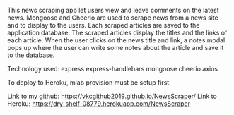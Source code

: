 This news scraping app let users view and leave comments on the latest news. Mongoose and Cheerio are used to scrape news from a news site and to display to the users. Each scraped articles are saved to the application database. The scraped articles display the titles and the links of each article. When the user clicks on the news title and link, a notes modal pops up where the user can write some notes about the article and save it to the database. 



Technology used:
express
express-handlebars
mongoose
cheerio
axios

To deploy to Heroku, mlab provision must be setup first.

Link to my github: https://vkcgithub2019.github.io/NewsScraper/
Link to Heroku: https://dry-shelf-08779.herokuapp.com/NewsScraper